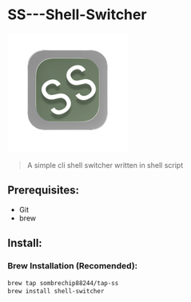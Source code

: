 # SS---Shell-Switcher
<img src="img/SS_Shell-Switcher_icon.png">

> A simple cli shell switcher written
> in shell script

## Prerequisites:
- Git
- brew
## Install:
### Brew Installation (Recomended):
```
brew tap sombrechip88244/tap-ss
brew install shell-switcher
```